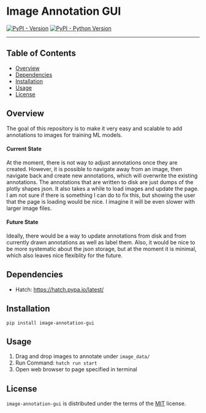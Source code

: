 # Image Annotation GUI

[![PyPI - Version](https://img.shields.io/pypi/v/image-annotation-gui.svg)](https://pypi.org/project/image-annotation-gui)
[![PyPI - Python Version](https://img.shields.io/pypi/pyversions/image-annotation-gui.svg)](https://pypi.org/project/image-annotation-gui)

-----

## Table of Contents

- [Overview](#Overview)
- [Dependencies](#Dependencies)
- [Installation](#installation)
- [Usage](#Usage)
- [License](#license)

## Overview

The goal of this repository is to make it very easy and scalable to add
annotations to images for training ML models.

#### Current State

At the moment, there is not way to adjust annotations once they are created.
However, it is possible to navigate away from an image, then navigate back
and create new annotations, which will overwrite the existing annotations.
The annotations that are written to disk are just dumps of the plotly
shapes json.  It also takes a while to load images and update the page.
I am not sure if there is something I can do to fix this, but showing
the user that the page is loading would be nice.  I imagine it will be
even slower with larger image files.

#### Future State

Ideally, there would be a way to update annotations from disk and from
currently drawn annotations as well as label them. Also, it would be
nice to be more systematic about the json storage, but at the moment it
is minimal, which also leaves nice flexiblity for the future.

## Dependencies

- Hatch: https://hatch.pypa.io/latest/

## Installation

```console
pip install image-annotation-gui
```

## Usage

1. Drag and drop images to annotate under `image_data/`
1. Run Command: `hatch run start`
1. Open web browser to page specified in terminal


## License

`image-annotation-gui` is distributed under the terms of the [MIT](https://spdx.org/licenses/MIT.html) license.
